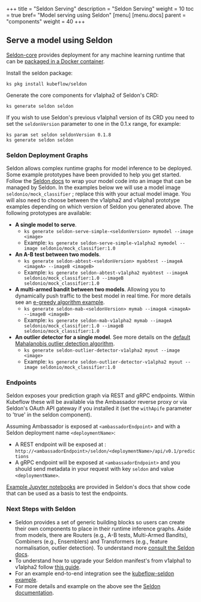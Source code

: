 +++
title = "Seldon Serving"
description = "Seldon Serving"
weight = 10
toc = true
bref= "Model serving using Seldon"
[menu]
[menu.docs]
  parent = "components"
  weight = 40
+++

## Serve a model using Seldon
[Seldon-core](https://github.com/SeldonIO/seldon-core) provides deployment for any machine learning runtime that can be [packaged in a Docker container](https://github.com/SeldonIO/seldon-core/blob/master/docs/wrappers/readme.md).

Install the seldon package:

```
ks pkg install kubeflow/seldon
```
Generate the core components for v1alpha2 of Seldon's CRD:

```
ks generate seldon seldon
```

If you wish to use Seldon's previous v1alpha1 version of its CRD you need to set the ```seldonVersion``` parameter to one in the 0.1.x range, for example:

```
ks param set seldon seldonVersion 0.1.8
ks generate seldon seldon
```

### Seldon Deployment Graphs

Seldon allows complex runtime graphs for model inference to be deployed. Some example prototypes have been provided to help you get started. Follow the [Seldon docs](https://github.com/SeldonIO/seldon-core/blob/master/docs/wrappers/readme.md) to wrap your model code into an image that can be managed by Seldon. In the examples below we will use a model image ```seldonio/mock_classifier``` ; replace this with your actual model image. You will also need to choose between the v1alpha2 and v1alpha1 prototype examples depending on which version of Seldon you generated above. The following prototypes are available:

 * **A single model to serve**.
    * ```ks generate seldon-serve-simple-<seldonVersion> mymodel --image <image>```
    * Example: ```ks generate seldon-serve-simple-v1alpha2 mymodel --image seldonio/mock_classifier:1.0```
 * **An A-B test between two models**.
    * ```ks generate seldon-abtest-<seldonVersion> myabtest --imageA <imageA> --imageB <imageB>```
    * Example: ```ks generate seldon-abtest-v1alpha2 myabtest --imageA seldonio/mock_classifier:1.0 --imageB seldonio/mock_classifier:1.0```
 * **A multi-armed bandit between two models**. Allowing you to dynamically push traffic to the best model in real time. For more details see an [e-greedy algorithm example](https://github.com/SeldonIO/seldon-core/blob/master/notebooks/epsilon_greedy_gcp.ipynb).
    * ```ks generate seldon-mab-<seldonVersion> mymab --imageA <imageA> --imageB <imageB>```
    * Example: ```ks generate seldon-mab-v1alpha2 mymab --imageA seldonio/mock_classifier:1.0 --imageB seldonio/mock_classifier:1.0```
 * **An outlier detector for a single model**. See more details on the [default Mahalanobis outlier detection algorithm](https://github.com/SeldonIO/seldon-core/blob/master/examples/transformers/outlier_mahalanobis/outlier_documentation.ipynb).
    * ```ks generate seldon-outlier-detector-v1alpha2 myout --image <image>```
    * Example: ```ks generate seldon-outlier-detector-v1alpha2 myout --image seldonio/mock_classifier:1.0```

### Endpoints

Seldon exposes your prediction graph via REST and gRPC endpoints. Within Kubeflow these will be available via the Ambassador reverse proxy or via Seldon's OAuth API gateway if you installed it (set the ```withApife``` parameter to 'true' in the seldon component).

Assuming Ambassador is exposed at ```<ambassadorEndpoint>``` and with a Seldon deployment name ```<deploymentName>```:

 * A REST endpoint will be exposed at : ```http://<ambassadorEndpoint>/seldon/<deploymentName>/api/v0.1/predictions```
 * A gRPC endpoint will be exposed at ```<ambassadorEndpoint>``` and you should send metadata in your request with key ```seldon``` and value ```<deploymentName>```.

[Example Jupyter notebooks](https://github.com/SeldonIO/seldon-core#quick-start) are provided in Seldon's docs that show code that can be used as a basis to test the endpoints.

### Next Steps with Seldon

  * Seldon provides a set of generic building blocks so users can create their own components to place in their runtime inference graphs. Aside from models, there are Routers (e.g., A-B tests, Multi-Armed Bandits), Combiners (e.g., Ensemblers) and  Transformers (e.g., feature normalisation, outlier detection). To understand more [consult the Seldon docs](https://github.com/SeldonIO/seldon-core/blob/master/docs/reference/internal-api.md).
  * To understand how to upgrade your Seldon manifest's from v1alpha1 to v1alpha2 follow [this guide](https://github.com/SeldonIO/seldon-core/blob/master/docs/v1alpha2_update.md).
  * For an example end-to-end integration see the [kubeflow-seldon example](https://github.com/kubeflow/example-seldon).
  * For more details and example on the above see the [Seldon documentation](https://github.com/SeldonIO/seldon-core).


